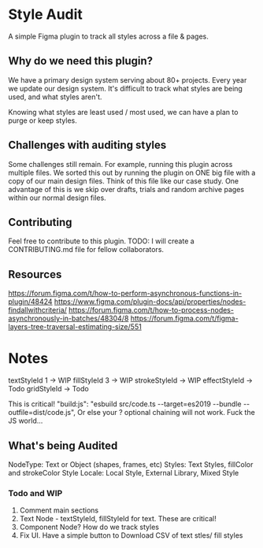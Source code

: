 # Style Audit

A simple Figma plugin to track all styles across a file & pages.

## Why do we need this plugin?

We have a primary design system serving about 80+ projects. Every year we update our design system.
It's difficult to track what styles are being used, and what styles aren't.

Knowing what styles are least used / most used, we can have a plan to purge or keep styles.

## Challenges with auditing styles

Some challenges still remain. For example, running this plugin across multiple files.
We sorted this out by running the plugin on ONE big file with a copy of our main design files. Think of this file like our case study. One advantage of this is we skip over drafts, trials and random archive pages within our normal design files.

## Contributing

Feel free to contribute to this plugin. TODO: I will create a CONTRIBUTING.md file for fellow collaborators.

## Resources

https://forum.figma.com/t/how-to-perform-asynchronous-functions-in-plugin/48424
https://www.figma.com/plugin-docs/api/properties/nodes-findallwithcriteria/
https://forum.figma.com/t/how-to-process-nodes-asynchronously-in-batches/48304/8
https://forum.figma.com/t/figma-layers-tree-traversal-estimating-size/551

# Notes

textStyleId 1 -> WIP
fillStyleId 3 -> WIP
strokeStyleId -> WIP
effectStyleId -> Todo
gridStyleId -> Todo

This is critical! "build:js": "esbuild src/code.ts --target=es2019 --bundle --outfile=dist/code.js",
Or else your ? optional chaining will not work. Fuck the JS world...

## What's being Audited

NodeType: Text or Object (shapes, frames, etc)
Styles: Text Styles, fillColor and strokeColor
Style Locale: Local Style, External Library, Mixed Style

### Todo and WIP

1. Comment main sections
2. Text Node - textStyleId, fillStyleId for text. These are critical!
3. Component Node? How do we track styles
4. Fix UI. Have a simple button to Download CSV of text stles/ fill styles
